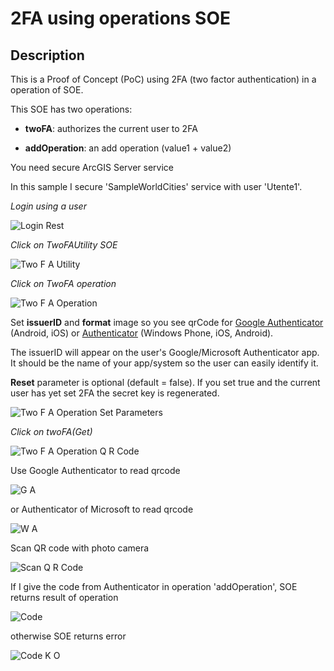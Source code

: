 ﻿# 2FA using operations SOE

## Description
This is a Proof of Concept (PoC) using 2FA (two factor authentication) in a operation of SOE.

This SOE has two operations:

- **twoFA**: authorizes the current user to 2FA

- **addOperation**: an add operation (value1 + value2)
 


You need secure ArcGIS Server service

In this sample I secure 'SampleWorldCities' service with user 'Utente1'.

*Login using a user* 
  
![Login Rest](Images/LoginRest.PNG)


*Click on TwoFAUtility SOE*

![Two F A Utility](Images/TwoFAUtility.PNG)


*Click on TwoFA operation*

![Two F A Operation](Images/TwoFAOperation.PNG)

Set **issuerID** and **format** image so you see qrCode for [Google Authenticator](https://support.google.com/ACCOUNTS/ANSWER/1066447) (Android, iOS) or [Authenticator](http://www.windowsphone.com/EN-US/STORE/APP/AUTHENTICATOR/E7994DBC-2336-4950-91BA-CA22D653759B) (Windows Phone, iOS, Android). 

The issuerID will appear on the user's Google/Microsoft Authenticator app. It should be the name of your app/system so the user can easily identify it.
 
**Reset** parameter is optional (default = false). If you set true and the current user has yet set 2FA the secret key is regenerated.

![Two F A Operation Set Parameters](Images/TwoFAOperationSetParameters.PNG)

*Click on twoFA(Get)*

![Two F A Operation Q R Code](Images/TwoFAOperationQRCode.PNG)

Use Google Authenticator to read qrcode

![G A](Images/GA.PNG)

or Authenticator of Microsoft to read qrcode

![W A](Images/WA.PNG)

Scan QR code with photo camera

![Scan Q R Code](Images/ScanQRCode.PNG)

If I give the code from Authenticator in operation 'addOperation', SOE returns result of operation 

![Code](Images/Code.PNG)

otherwise SOE returns error

![Code K O](Images/CodeKO.PNG)



